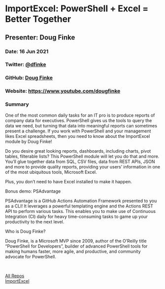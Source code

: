# ImportExcel: PowerShell + Excel = Better Together

## Presenter: Doug Finke

### Date: 16 Jun 2021

### Twitter: [@dfinke](https://twitter.com/dfinke)

### GitHub: [Doug Finke](https://github.com/dfinke)

### Website: <https://www.youtube.com/dougfinke>

### Summary

One of the most common daily tasks for an IT pro is to produce reports of company data for executives. PowerShell gives us the tools to query the data we need, but turning that data into meaningful reports can sometimes present a challenge. If you work with PowerShell and your management likes Excel spreadsheets, then you need to know about the ImportExcel module by Doug Finke!

Do you desire great looking reports, dashboards, including charts, pivot tables, filterable lists? This PowerShell module will let you do that and more. You’ll glue together data from SQL, CSV files, data from REST APIs, JSON and more to provide quality reports, providing your users’ information in one of the most ubiquitous tools, Microsoft Excel.

Plus, you don’t need to have Excel installed to make it happen.

Bonus demo: PSAdvantage

PSAdvantage is a GitHub Actions Automation Framework presented to you as a CLI! It leverages a powerful templating engine and the Actions REST API to perform various tasks. This enables you to make use of Continuous Integration (CI) daily for heavy time-consuming tasks to game up your productivity to the next level.

Who is Doug Finke?

Doug Finke, is a Microsoft MVP since 2009, author of the O’Reilly title “PowerShell for Developers”, builder of advanced PowerShell tools for making humans faster, more agile, and productive, and community advocate for PowerShell.

&nbsp;
&nbsp;

[All Repos](https://github.com/dfinke?tab=repositories)  
[ImportExcel](https://github.com/dfinke/ImportExcel)
